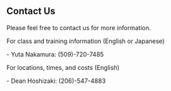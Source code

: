 ## Contact Us
Please feel free to contact us for more information.

<dl><dt>For class and training information (English or Japanese)</dt></dl>
- Yuta Nakamura: (509)-720-7485

<dl><dt>For locations, times, and costs (English)</dt></dl>
- Dean Hoshizaki: (206)-547-4883
